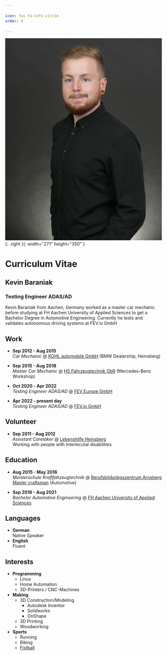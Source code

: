 ```yaml
---

icon: fas fa-info-circle
order: 4

---
```


![Desktop View](/assets/img/resume_pic.jpg){: .right }{: width="271" height="350" }

# Curriculum Vitae

## Kevin Baraniak

### Testing Engineer ADAS/AD

Kevin Baraniak from Aachen, Germany worked as a master car mechanic before studying at FH Aachen University of Applied Sciences to get a Bachelor Degree in Automotive Engineering. Currently he tests and validates autonomous driving systems at FEV.io GmbH

## Work

- **Sep 2012 - Aug 2015**  
  *Car Mechanic* @ [KOHL automobile GmbH](https://www.kohl.de/) (BMW Dealership, Heinsberg)
  
- **Sep 2015 - Aug 2018**  
  *Master Car Mechanic* @ [HS Fahrzeugtechnik GbR](https://www.hs-fahrzeugtechnik.de/) (Mercedes-Benz Workshop)
  

- **Oct 2020 - Apr 2022**  
  *Testing Engineer ADAS/AD* @ [FEV Europe GmbH](https://www.fev.com/)

- **Apr 2022 - present day**  
  *Testing Engineer ADAS/AD* @ [FEV.io GmbH](https://www.fev.io/)

## Volunteer

 - **Sep 2011 - Aug 2012**  
    *Assistant Caretaker* @ [Lebenshilfe Heinsberg](https://www.lebenshilfe-heinsberg.de/)  
    Working with people with Interlecutal disabilities

## Education

  - **Aug 2015 - May 2016**   
    *Meisterschule Kraftfahzeugtechnik* @ [Berufsbildunbgszentrum Arnsberg](https://www.bbz-arnsberg.de/)  
    [Master craftsman](https://en.wikipedia.org/wiki/Master_craftsman) (Automotive)

  - **Sep 2016 - Aug 2021**  
    *Bachelor Automotive Engineering* @ [FH Aachen University of Applied Sciences](https://www.fh-aachen.de/)

## Languages
  - **German**  
    Native Speaker
  - **English**  
    Fluent

## Interests  
  - **Programming**
    - Linux
    - Home Automation
    - 3D-Printers / CNC-Machines
  - **Making**
    - 3D Construction/Modeling
      - Autodesk Inventor
      - Solidworks
      - OnShape
    - 3D Printing
    - Woodworking
- **Sports**
  - Running
  - Biking
  - [Fistball](https://web.archive.org/web/20131219100223im_/http://faustball.de/images/faustbal.gif)

